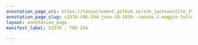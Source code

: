 ```yaml
---
annotation_page_uri: https://tanyaclement.github.io/znh_jacksonville_1939/annotations/s1576-t86-244-june-18-1939--canvas-1-maggie-fulton.json
annotation_page_slug: s1576-t86-244-june-18-1939--canvas-1-maggie-fulton
layout: annotation_page
manifest_label: S1576 , T86-244

---
```

